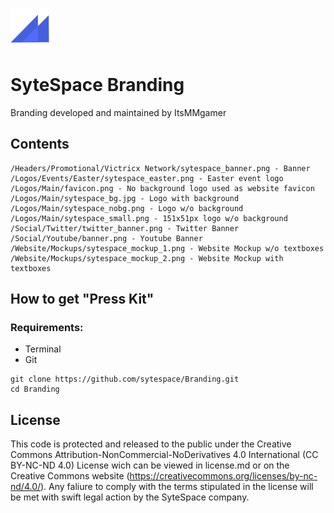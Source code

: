 ![](/Logos/Main/favicon.png)

# SyteSpace Branding
Branding developed and maintained by ItsMMgamer

## Contents
```
/Headers/Promotional/Victricx Network/sytespace_banner.png - Banner
/Logos/Events/Easter/sytespace_easter.png - Easter event logo
/Logos/Main/favicon.png - No background logo used as website favicon
/Logos/Main/sytespace_bg.jpg - Logo with background
/Logos/Main/sytespace_nobg.png - Logo w/o background
/Logos/Main/sytespace_small.png - 151x51px logo w/o background
/Social/Twitter/twitter_banner.png - Twitter Banner
/Social/Youtube/banner.png - Youtube Banner
/Website/Mockups/sytespace_mockup_1.png - Website Mockup w/o textboxes
/Website/Mockups/sytespace_mockup_2.png - Website Mockup with textboxes
```
## How to get "Press Kit"
### Requirements:
* Terminal
* Git

```
git clone https://github.com/sytespace/Branding.git
cd Branding
```

## License
This code is protected and released to the public under the Creative Commons Attribution-NonCommercial-NoDerivatives 4.0 International (CC BY-NC-ND 4.0) License wich can be viewed in license.md or on the Creative Commons website (https://creativecommons.org/licenses/by-nc-nd/4.0/). Any faliure to comply with the terms stipulated in the license will be met with swift legal action by the SyteSpace company.
